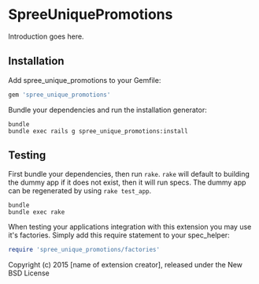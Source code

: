 SpreeUniquePromotions
=====================

Introduction goes here.

Installation
------------

Add spree_unique_promotions to your Gemfile:

```ruby
gem 'spree_unique_promotions'
```

Bundle your dependencies and run the installation generator:

```shell
bundle
bundle exec rails g spree_unique_promotions:install
```

Testing
-------

First bundle your dependencies, then run `rake`. `rake` will default to building the dummy app if it does not exist, then it will run specs. The dummy app can be regenerated by using `rake test_app`.

```shell
bundle
bundle exec rake
```

When testing your applications integration with this extension you may use it's factories.
Simply add this require statement to your spec_helper:

```ruby
require 'spree_unique_promotions/factories'
```

Copyright (c) 2015 [name of extension creator], released under the New BSD License
